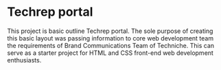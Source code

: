 # Techrep portal
This project is basic outline Techrep portal. The sole purpose of creating this basic layout was passing information to core web development team the requirements of Brand Communications Team of Techniche. This can serve as a starter project for HTML and CSS front-end web development enthusiasts.
